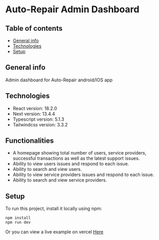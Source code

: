 # Auto-Repair Admin Dashboard

## Table of contents

- [General info](#general-info)
- [Technologies](#technologies)
- [Setup](#setup)

## General info

Admin dashboard for Auto-Repair android/IOS app

## Technologies

- React version: 18.2.0
- Next version: 13.4.4
- Typescript version: 5.1.3
- Tailwindcss version: 3.3.2

## Functionalities

- A homepage showing total number of users, service providers, successful transactions as well as the latest support issues.
- Ability to view users issues and respond to each issue.
- Ability to search and view users.
- Ability to view service providers issues and respond to each issue.
- Ability to search and view service providers.

## Setup

To run this project, install it locally using npm:

```
npm install
npm run dev
```

Or you can view a live example on vercel [Here](https://auto-rescue.vercel.app/)
